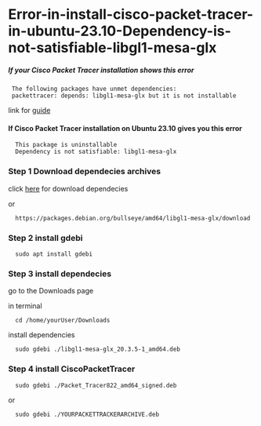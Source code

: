 # Error-in-install-cisco-packet-tracer-in-ubuntu-23.10-Dependency-is-not-satisfiable-libgl1-mesa-glx

##### If your Cisco Packet Tracer installation shows this error
 ```
  The following packages have unmet dependencies:
  packettracer: depends: libgl1-mesa-glx but it is not installable
```
  link for [guide](https://github.com/PetrusNoleto/Error-in-install-cisco-packet-tracer-in-ubuntu-23.10-unmet-dependencies) 

#### If Cisco Packet Tracer installation on Ubuntu 23.10 gives you this error

```
  This package is uninstallable
  Dependency is not satisfiable: libgl1-mesa-glx
```


### Step 1 Download dependecies archives
  click [here](https://github.com/PetrusNoleto/Error-in-install-cisco-packet-tracer-in-ubuntu-23.10-Dependency-is-not-satisfiable-libgl1-mesa-glx/releases/tag/Dependency-is-not-satisfiable-libgl1-mesa-glx) for download dependecies

  or
  
  ```
    https://packages.debian.org/bullseye/amd64/libgl1-mesa-glx/download
  ```

### Step 2 install gdebi

```
  sudo apt install gdebi
```
### Step 3 install dependecies
  go to the Downloads page
  
  in terminal
  ```
    cd /home/yourUser/Downloads
  ```
  install dependencies
  ```
    sudo gdebi ./libgl1-mesa-glx_20.3.5-1_amd64.deb
  ```
### Step 4 install CiscoPacketTracer
  ```
    sudo gdebi ./Packet_Tracer822_amd64_signed.deb
  ```
  
  or
  
  ```
    sudo gdebi ./YOURPACKETTRACKERARCHIVE.deb 
  ```
